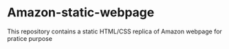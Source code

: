 # Amazon-static-webpage

This repository contains a static HTML/CSS replica of Amazon webpage for pratice purpose
